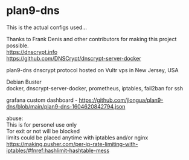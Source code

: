 # plan9-dns

This is the actual configs used...

Thanks to Frank Denis and other contributors for making this project possible.\
https://dnscrypt.info
\
https://github.com/DNSCrypt/dnscrypt-server-docker

plan9-dns dnscrypt protocol
hosted on Vultr vps in New Jersey, USA

Debian Buster\
docker, dnscrypt-server-docker, prometheus, iptables, fail2ban for ssh

grafana custom dashboard - https://github.com/jlongua/plan9-dns/blob/main/plan9-dns-1604620842794.json

abuse: \
This is for personel use only \
Tor exit or not will be blocked \
limits could be placed anytime with iptables and/or nginx \
https://making.pusher.com/per-ip-rate-limiting-with-iptables/#fnref:hashlimit-hashtable-mess
